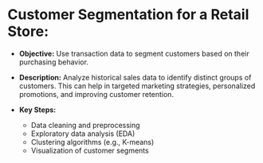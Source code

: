 # Customer Segmentation for a Retail Store:

* **Objective:** Use transaction data to segment customers based on their purchasing behavior.

* **Description:** Analyze historical sales data to identify distinct groups of customers. This can help in targeted marketing strategies, personalized promotions, and improving customer retention.

* **Key Steps:**
  * Data cleaning and preprocessing
  * Exploratory data analysis (EDA)
  * Clustering algorithms (e.g., K-means)
  * Visualization of customer segments
